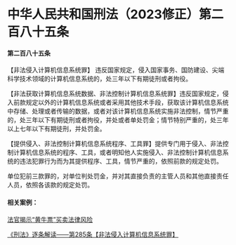 # 中华人民共和国刑法（2023修正）第二百八十五条   
#### 第二百八十五条   
【非法侵入计算机信息系统罪】 违反国家规定，侵入国家事务、国防建设、尖端科学技术领域的计算机信息系统的，处三年以下有期徒刑或者拘役。  

【非法获取计算机信息系统数据、非法控制计算机信息系统罪】违反国家规定，侵入前款规定以外的计算机信息系统或者采用其他技术手段，获取该计算机信息系统中存储、处理或者传输的数据，或者对该计算机信息系统实施非法控制，情节严重的，处三年以下有期徒刑或者拘役，并处或者单处罚金；情节特别严重的，处三年以上七年以下有期徒刑，并处罚金。  

【提供侵入、非法控制计算机信息系统程序、工具罪】提供专门用于侵入、非法控制计算机信息系统的程序、工具，或者明知他人实施侵入、非法控制计算机信息系统的违法犯罪行为而为其提供程序、工具，情节严重的，依照前款的规定处罚。  

单位犯前三款罪的，对单位判处罚金，并对其直接负责的主管人员和其他直接责任人员，依照各该款的规定处罚。  

#### 相关案例：  
<a href="https://www.toutiao.com/article/7278495339772985867/?app=news_article&timestamp=1717679652&use_new_style=1&req_id=20240606211411AA4A178259C45E9E64A2&group_id=7278495339772985867&wxshare_count=1&tt_from=weixin&utm_source=weixin&utm_medium=toutiao_android&utm_campaign=client_share&share_token=1b130bd7-100c-43e4-9be3-a9974abc6a0b&source=m_redirect" target="_blank">法官揭示“黄牛票”买卖法律风险</a>  

<a href="https://www.toutiao.com/article/7328802648374215194/?channel=&source=search_tab" target="_blank">《刑法》逐条解读——第285条【非法侵入计算机信息系统罪】</a>  

